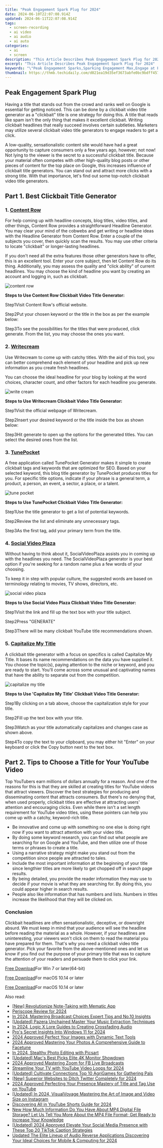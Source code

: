 ```yaml
---
title: "Peak Engagement Spark Plug for 2024"
date: 2024-06-10T22:07:08.914Z
updated: 2024-06-11T22:07:08.914Z
tags: 
  - screen-recording
  - ai video
  - ai audio
  - ai auto
categories: 
  - ai
  - screen
description: "This Article Describes Peak Engagement Spark Plug for 2024"
excerpt: "This Article Describes Peak Engagement Spark Plug for 2024"
keywords: "\"Peak Engagement Sparks,Sparking Engagement Max,Engage at Peak Levels,High-Engagement Spark,Maximize Engagement Spark,Peak Engagement Boost,Spark Engagement Pinnacle\""
thumbnail: https://thmb.techidaily.com/d021ea19d35ef3673abfe0bc9bdff457eb34791e55514d7bc0ce5bafaca00aee.jpg
---
```


## Peak Engagement Spark Plug

Having a title that stands out from the crowd and ranks well on Google is essential for getting noticed. This can be done by a clickbait video title generator as a "clickbait" title is one strategy for doing this. A title that reads like spam isn't the only thing that makes it excellent clickbait. Writing clickbait headlines that really succeed involves certain subtleties. Marketers may utilize several clickbait video title generators to engage readers to get a click.

A low-quality, sensationalistic content site would have had a great opportunity to capture consumers only a few years ago, however; not now! Not lying to the viewer is the secret to a successful clickbait title. Because your material often competes with other high-quality blog posts or other pieces of content for the top place on Google, this increases influence of clickbait title generators. You can stand out and attract more clicks with a strong title. With that importance, let's find out some top-notch clickbait video title generators.

## Part 1\. Best Clickbait Title Generator

### **1\.** [**Content Row**](https://www.contentrow.com/tools/headline-generator)

For help coming up with headline concepts, blog titles, video titles, and other things, Content Row provides a straightforward Headline Generator. You may clear your mind of the cobwebs and get writing or headline ideas with the Headline Generator from Content Row. Enter a couple of the subjects you cover, then quickly scan the results. You may use other criteria to locate "clickbait" or longer-lasting headlines.

If you don't need all the extra features those other generators have to offer, this is an excellent tool. Enter your core subject, then let Content Row do its thing. Additionally, you may assess the quality and "click ability" of current headlines. You may choose the kind of headline you want by creating an account and logging in, such as clickbait.

![content row](https://images.wondershare.com/filmora/article-images/2022/08/content-row.jpg)

**Steps to Use Content Row Clickbait Video Title Generator:**

Step1Visit Content Row's official website.

Step2Put your chosen keyword or the title in the box as per the example below:

Step3To see the possibilities for the titles that were produced, click generate. From the list, you may choose the ones you want.

### **2\.** [**Writecream**](http://www.writecream.com)

Use Writecream to come up with catchy titles. With the aid of this tool, you can better comprehend each element of your headline and pick up new information as you create fresh headlines.

You can choose the ideal headline for your blog by looking at the word choices, character count, and other factors for each headline you generate.

![write cream](https://images.wondershare.com/filmora/article-images/2022/08/write-cream.jpg)

**Steps to Use Writecream Clickbait Video Title Generator:**

Step1Visit the official webpage of Writecream.

Step2Insert your desired keyword or the title inside the box as shown below:

Step3Hit generate to open up the options for the generated titles. You can select the desired ones from the list.

### **3\.** [**TunePocket**](https://www.tunepocket.com/youtube-tags-generator/)

A free application called TunePocket Generator makes it simple to create clickbait tags and keywords that are optimized for SEO. Based on your selected keyword, this blog title generator by TunePocket produces titles for you. For specific title options, indicate if your phrase is a general term, a product, a person, an event, a sector, a place, or a talent.

![tune pocket](https://images.wondershare.com/filmora/article-images/2022/08/tune-pocket.jpg)

**Steps to Use TunePocket Clickbait Video Title Generator:**

Step1Use the title generator to get a list of potential keywords.

Step2Review the list and eliminate any unnecessary tags.

Step3As the first tag, add your primary term from the title.

### **4\.** [**Social Video Plaza**](https://www.socialvideoplaza.com/)

Without having to think about it, SocialVideoPlaza assists you in coming up with the headlines you need. The SocialVideoPlaza generator is your best option if you're seeking for a random name plus a few words of your choosing.

To keep it in step with popular culture, the suggested words are based on terminology relating to movies, TV shows, directors, etc.

![social video plaza](https://images.wondershare.com/filmora/article-images/2022/08/social-video-plaza.jpg)

**Steps to Use Social Video Plaza Clickbait Video Title Generator:**

Step1Visit the link and fill up the text box with your title subject.

Step2Press "GENERATE"

Step3There will be many clickbait YouTube title recommendations shown.

### **5\.** [**Capitalize My Title**](https://capitalizemytitle.com/)

A clickbait title generator with a focus on specifics is called Capitalize My Title. It bases its name recommendations on the data you have supplied it. You choose the topic(s), paying attention to the niche or keyword, and you are ready to start. You'll come across some unusual and captivating names that have the ability to separate out from the competition.

![capitalize my title](https://images.wondershare.com/filmora/article-images/2022/08/capitalize-my-title.jpg)

**Steps to Use 'Capitalize My Title' Clickbait Video Title Generator:**

Step1By clicking on a tab above, choose the capitalization style for your title.

Step2Fill up the text box with your title.

Step3Watch as your title automatically capitalizes and changes case as shown above.

Step4To copy the text to your clipboard, you may either hit "Enter" on your keyboard or click the Copy button next to the text box.

## Part 2\. Tips to Choose a Title for Your YouTube Video

Top YouTubers earn millions of dollars annually for a reason. And one of the reasons for this is that they are skilled at creating titles for YouTube videos that attract viewers. Discover the best strategies for producing and disseminating content that attracts consumers. But there's no denying that, when used properly, clickbait titles are effective at attracting users' attention and encouraging clicks. Even while there isn't a set length requirement for YouTube video titles, using these pointers can help you come up with a catchy, keyword-rich title.

* Be innovative and come up with something no one else is doing right now if you want to attract attention with your video title.
* By doing some keyword research, you can find out what people are searching for on Google and YouTube, and then utilize one of those terms or phrases to create a title.
* Using a narrative strategy might make you stand out from the competition since people are attracted to tales.
* Include the most important information at the beginning of your title since lengthier titles are more likely to get chopped off in search page results.
* By being detailed, you provide the reader information they may use to decide if your movie is what they are searching for. By doing this, you could appear higher in search results.
* People also like information that has numbers and lists. Numbers in titles increase the likelihood that they will be clicked on.

### Conclusion

Clickbait headlines are often sensationalistic, deceptive, or downright absurd. We must keep in mind that your audience will see the headline before reading the material as a whole. However, if your headlines are uninteresting, your viewers won't click on them to read the material you have prepared for them. That's why you need a clickbait video title generator. Pick your favorite from the above-mentioned ones and let us know if you find out the purpose of your primary title that was to capture the attention of your readers and persuade them to click your link.

[Free Download](https://tools.techidaily.com/wondershare/filmora/download/)For Win 7 or later(64-bit)

[Free Download](https://tools.techidaily.com/wondershare/filmora/download/)For macOS 10.14 or later

</article

[Free Download](https://tools.techidaily.com/wondershare/filmora/download/)For macOS 10.14 or later

<ins class="adsbygoogle"
     style="display:block"
     data-ad-format="autorelaxed"
     data-ad-client="ca-pub-7571918770474297"
     data-ad-slot="1223367746"></ins>

<ins class="adsbygoogle"
     style="display:block"
     data-ad-format="autorelaxed"
     data-ad-client="ca-pub-7571918770474297"
     data-ad-slot="1223367746"></ins>



<ins class="adsbygoogle"
     style="display:block"
     data-ad-client="ca-pub-7571918770474297"
     data-ad-slot="8358498916"
     data-ad-format="auto"
     data-full-width-responsive="true"></ins>



<span class="atpl-alsoreadstyle">Also read:</span>
<div><ul>
<li><a href="https://extra-support.techidaily.com/new-revolutionize-note-taking-with-mematic-app/"><u>[New] Revolutionize Note-Taking with Mematic App</u></a></li>
<li><a href="https://extra-support.techidaily.com/periscope-review-for-2024/"><u>Periscope Review for 2024</u></a></li>
<li><a href="https://extra-support.techidaily.com/in-2024-mastering-broadcast-choices-expert-tips-and-no10-insights/"><u>In 2024, Mastering Broadcast Choices  Expert Tips and No.10 Insights</u></a></li>
<li><a href="https://extra-support.techidaily.com/updated-pazera-unchained-master-your-music-extraction-techniques/"><u>[Updated] Pazera Unchained  Master Your Music Extraction Techniques</u></a></li>
<li><a href="https://extra-support.techidaily.com/in-2024-logic-x-lore-guides-to-creating-crossfading-audio/"><u>In 2024, Logic X Lore  Guides to Creating Crossfading Audio</u></a></li>
<li><a href="https://extra-support.techidaily.com/pros-secret-insights-into-windows-11-for-2024/"><u>Pro's Secret Insights Into Windows 11 for 2024</u></a></li>
<li><a href="https://extra-support.techidaily.com/2024-approved-perfect-your-images-with-dynamic-text-tools/"><u>2024 Approved  Perfect Your Images with Dynamic Text Tools</u></a></li>
<li><a href="https://extra-support.techidaily.com/2024-approved-mastering-your-photos-a-comprehensive-guide-to-facetune/"><u>2024 Approved  Mastering Your Photos  A Comprehensive Guide to Facetune</u></a></li>
<li><a href="https://extra-support.techidaily.com/in-2024-stealthy-photo-editing-with-picsart/"><u>In 2024, Stealthy Photo Editing with Picsart</u></a></li>
<li><a href="https://extra-support.techidaily.com/updated-macs-best-picks-elite-4k-monitor-showdown/"><u>[Updated] Mac's Best Picks  Elite 4K Monitor Showdown</u></a></li>
<li><a href="https://extra-guidance.techidaily.com/2024-approved-mastering-zoom-for-fb-live-broadcasts/"><u>2024 Approved  Mastering Zoom for FB Live Broadcasts</u></a></li>
<li><a href="https://facebook-video-footage.techidaily.com/streamline-your-tv-with-youtube-video-loops-for-2024/"><u>Streamline Your TV with YouTube Video Loops for 2024</u></a></li>
<li><a href="https://screen-activity-recording.techidaily.com/updated-cultivate-connections-top-10-agrigames-for-gathering-pals/"><u>[Updated] Cultivate Connections  Top 10 AgriGames for Gathering Pals</u></a></li>
<li><a href="https://twitter-videos.techidaily.com/new-superior-websites-to-ditch-twitter-completely-for-2024/"><u>[New] Superior Websites to Ditch Twitter Completely for 2024</u></a></li>
<li><a href="https://youtube-help.techidaily.com/2024-approved-perfecting-your-presence-mastery-of-title-and-tag-use-on-youtube/"><u>2024 Approved  Perfecting Your Presence  Mastery of Title and Tag Use on YouTube</u></a></li>
<li><a href="https://instagram-video-recordings.techidaily.com/updated-in-2024-visualvoyage-mastering-the-art-of-image-and-video-size-on-instagram/"><u>[Updated] In 2024, VisualVoyage  Mastering the Art of Image and Video Size on Instagram</u></a></li>
<li><a href="https://youtube-clips.techidaily.com/discovering-all-in-youtube-shorts-guide-for-2024/"><u>Discovering All in YouTube Shorts Guide for 2024</u></a></li>
<li><a href="https://ai-editing-video.techidaily.com/new-how-much-information-do-you-have-about-mp4-digital-file-storage-let-us-tell-you-more-about-the-mp4-file-format-get-ready-to-increase-your-knowledge/"><u>New How Much Information Do You Have About MP4 Digital File Storage? Let Us Tell You More About the MP4 File Format; Get Ready to Increase Your Knowledge</u></a></li>
<li><a href="https://tiktok-videos.techidaily.com/updated-2024-approved-elevate-your-social-media-presence-with-these-top-20-tiktok-caption-strategies/"><u>[Updated] 2024 Approved  Elevate Your Social Media Presence with These Top 20 TikTok Caption Strategies</u></a></li>
<li><a href="https://audio-shaping.techidaily.com/updated-the-elite-lineup-of-audio-reverse-applications-discovering-your-ideal-choices-for-mobile-and-computing-for-2024/"><u>Updated The Elite Lineup of Audio Reverse Applications Discovering Your Ideal Choices for Mobile & Computing for 2024</u></a></li>
</ul></div>
